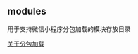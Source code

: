 ## modules

用于支持微信小程序分包加载的模块存放目录

[关于分包加载](https://mp.weixin.qq.com/debug/wxadoc/dev/framework/subpackages.html)

